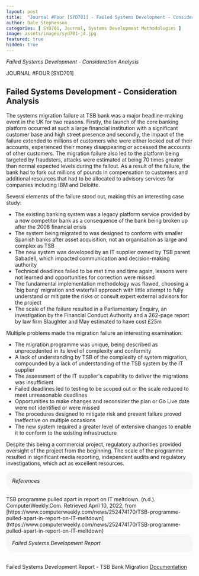 ```yaml
---
layout: post
title:  "Journal #Four [SYD701] - Failed Systems Development - Consideration Analysis" 
author: Dale Stephenson
categories: [ SYD701, Journal, Systems Development Methodologies ]
image: assets/images/syd701-j4.jpg
featured: true
hidden: true
---
```

<i>Failed Systems Development - Consideration Analysis</i>

JOURNAL #FOUR [SYD701]

<h2>Failed Systems Development - Consideration Analysis</h2>

The systems migration failure at TSB bank was a major headline-making event in the UK for two reasons. Firstly, the launch of the core banking platform occurred at such a large financial institution with a significant customer base and high street presence and secondly, the impact of the failure extended to millions of customers who were either locked out of their accounts, experienced their money disappearing or accessed the accounts of other customers. The migration failure also led to the platform being targeted by fraudsters, attacks were estimated at being 70 times greater than normal expected levels during the fallout. As a result of the failure, the bank had to fork out millions of pounds in compensation to customers and additional resources that had to be allocated to advisory services for companies including IBM and Deloitte. 

Several elements of the failure stood out, making this an interesting case study:

- The existing banking system was a legacy platform service provided by a now competitor bank as a consequence of the bank being broken up after the 2008 financial crisis 
- The system being migrated to was designed to conform with smaller Spanish banks after asset acquisition, not an organisation as large and complex as TSB
- The new system was developed by an IT supplier owned by TSB parent Sabadell, which impacted communication and decision-making authority
- Technical deadlines failed to be met time and time again, lessons were not learned and opportunities for correction were missed 
- The fundamental implementation methodology was flawed, choosing a 'big bang' migration and waterfall approach with little attempt to fully understand or mitigate the risks or consult expert external advisors for the project
- The scale of the failure resulted in a Parliamentary Enquiry, an investigation by the Financial Conduct Authority and a 262-page report by law firm Slaughter and May estimated to have cost £25m

Multiple problems made the migration failure an interesting examination:

- The migration programme was unique, being described as unprecedented in its level of complexity and conformity  
- A lack of understanding by TSB of the complexity of system migration, compounded by a lack of understanding of the TSB system by the IT supplier
- The assessment of the IT supplier's capability to deliver the migrations was insufficient 
- Failed deadlines led to testing to be scoped out or the scale reduced to meet unreasonable deadlines
- Opportunities to make changes and reconsider the plan or Go Live date were not identified or were missed
- The procedures designed to mitigate risk and prevent failure proved ineffective on multiple occasions
- The new system required a greater level of extensive changes to enable it to conform to the existing infrastructure 

Despite this being a commercial project, regulatory authorities provided oversight of the project from the beginning. The scale of the programme resulted in significant media reporting, independent audits and regulatory investigations, which act as excellent resources. 

<div style="background-color: #f6f6f6; padding: 1rem; border-radius: 10px 20px;"> 
    <i>References</i>
</div>
<br>
TSB programme pulled apart in report on IT meltdown. (n.d.). ComputerWeekly.Com. Retrieved April 10, 2022, from [https://www.computerweekly.com/news/252474170/TSB-programme-pulled-apart-in-report-on-IT-meltdown](https://www.computerweekly.com/news/252474170/TSB-programme-pulled-apart-in-report-on-IT-meltdown)

<div style="background-color: #f6f6f6; padding: 1rem; border-radius: 10px 20px;"> 
    <i>Failed Systems Development Report</i>
</div>
<br>
<object data="/assets/docs/FAILED_SYSTEMS_DEVELOPMENT.pdf" type="application/pdf" width="100%" height="1000px">
    <p>Failed Systems Development Report - TSB Bank Migration <a href="assets/docs/FAILED_SYSTEMS_DEVELOPMENT.pdf">Documentation</a></p>
  </object>

